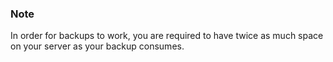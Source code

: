 <!-- usedin: [ _legacy_docker/Databases] - post: -->


### Note


In order for backups to work, you are required to have twice as much space on your server as your backup consumes.